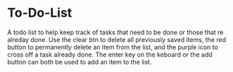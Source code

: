 # To-Do-List
A todo list to help keep track of tasks that need to be done or those that re alreday done. Use the clear btn to delete all previously saved items, the red button to permanently delete an item from the list, and the purple icon to cross off a task already done.
The enter key on the keboard or the add button can both be used to add an item to the list.
